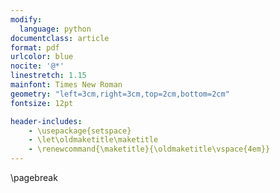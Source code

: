 ```yaml
---
modify:
  language: python
documentclass: article
format: pdf
urlcolor: blue
nocite: '@*'
linestretch: 1.15
mainfont: Times New Roman
geometry: "left=3cm,right=3cm,top=2cm,bottom=2cm"
fontsize: 12pt

header-includes:
    - \usepackage{setspace}
    - \let\oldmaketitle\maketitle
    - \renewcommand{\maketitle}{\oldmaketitle\vspace{4em}}
---
```


\pagebreak